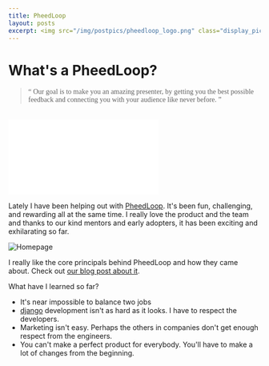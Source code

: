 ```yaml
---
title: PheedLoop
layout: posts
excerpt: <img src="/img/postpics/pheedloop_logo.png" class="display_picture"/>
---
```


# What's a PheedLoop?

<blockquote style="font-family:Casual;">&ldquo;
Our goal is to make you an amazing presenter, by getting you the best possible 
feedback and connecting you with your audience like never before. 
&rdquo;</blockquote>

</br>

<div class="videoWrapper"><iframe src="//www.youtube.com/embed/wCOsuk8gc9E" frameborder="0"> </iframe></div>

Lately I have been helping out with [PheedLoop](http://pheedloop.com). It's been
fun, challenging, and rewarding all at the same time. I really love the product
and the team and thanks to our kind mentors and early adopters, it has been
exciting and exhilarating so far.

![Homepage]({{site.url}}/img/postpics/pheedloop_dash.png)

I really like the core principals behind PheedLoop and how they came about. Check
out [our blog post about it](http://blog.pheedloop.com/feedback-loops/).

What have I learned so far?
* It's near impossible to balance two jobs
* [django](djangoproject.com) development isn't as hard as it looks. I have to respect the developers.
* Marketing isn't easy. Perhaps the others in companies don't get enough respect from the engineers.
* You can't make a perfect product for everybody. You'll have to make a lot of changes from the beginning.

